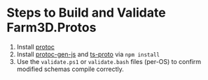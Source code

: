 # Steps to Build and Validate Farm3D.Protos

1. Install [protoc](https://protobuf.dev/installation/)
2. Install [protoc-gen-js](https://www.npmjs.com/package/protoc-gen-js) and [ts-proto](https://www.npmjs.com/package/ts-proto/) via `npm install`
3. Use the `validate.ps1` or `validate.bash` files (per-OS) to confirm modified schemas compile correctly.